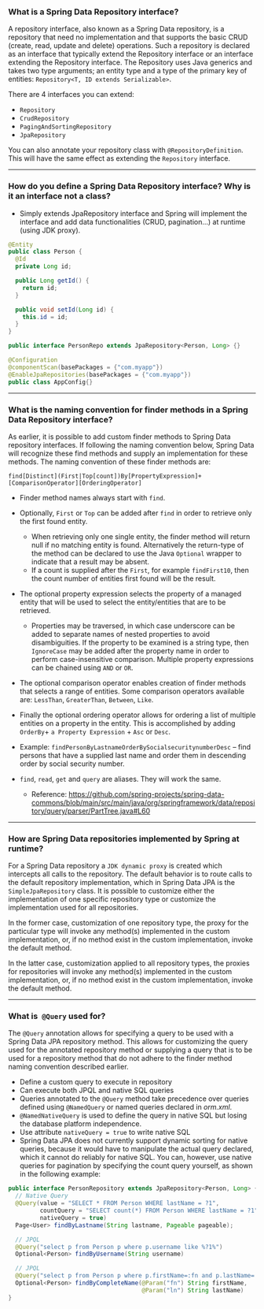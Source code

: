
### What is a Spring Data Repository interface?

A repository interface, also known as a Spring Data repository, is a repository that need no implementation and that supports the basic CRUD (create, read, update and delete) operations. Such a repository is declared as an interface that typically extend the Repository interface or an interface extending the Repository interface. The Repository uses Java generics and takes two type arguments; an entity type and a type of the primary key of entities: `Repository<T, ID extends Serializable>`.

There are 4 interfaces you can extend:

- `Repository`
- `CrudRepository`
- `PagingAndSortingRepository`
- `JpaRepository`

You can also annotate your repository class with `@RepositoryDefinition`. This will have the same effect as extending the `Repository` interface.

----------

### How do you define a Spring Data Repository interface? Why is it an interface not a class?

- Simply extends JpaRepository interface and Spring will implement the interface and add data functionalities (CRUD, pagination...) at runtime (using JDK proxy).


``` java
@Entity
public class Person {
  @Id
  private Long id;

  public Long getId() {
    return id;
  }

  public void setId(Long id) {
    this.id = id;
  }
}

public interface PersonRepo extends JpaRepository<Person, Long> {}

@Configuration
@componentScan(basePackages = {"com.myapp"})
@EnableJpaRepositories(basePackages = {"com.myapp"})
public class AppConfig{}
```

----------

### What is the naming convention for finder methods in a Spring Data Repository interface?

As earlier, it is possible to add custom finder methods to Spring Data repository interfaces. If following the naming convention below, Spring Data will recognize these find methods and supply an implementation for these methods. The naming convention of these finder methods are:

`find[Distinct](First|Top[count])By[PropertyExpression]+[ComparisonOperator][OrderingOperator]`

- Finder method names always start with `find`.

- Optionally, `First` or `Top` can be added after `find` in order to retrieve only the first found entity. 
  - When retrieving only one single entity, the finder method will return null if no matching entity is found. Alternatively the return-type of the method can be declared to use the Java `Optional` wrapper to indicate that a result may be absent.
  - If a count is supplied after the `First`, for example `findFirst10`, then the count number of entities first found will be the result.
  
- The optional property expression selects the property of a managed entity that will be used to select the entity/entities that are to be retrieved.
  - Properties may be traversed, in which case underscore can be added to separate names of nested properties to avoid disambiguities. If the property to be examined is a string type, then `IgnoreCase` may be added after the property name in order to perform case-insensitive comparison. Multiple property expressions can be chained using `AND` or `OR`.
  
- The optional comparison operator enables creation of finder methods that selects a range of entities. Some comparison operators available are: `LessThan`, `GreaterThan`, `Between`, `Like`.

- Finally the optional ordering operator allows for ordering a list of multiple entities on a property in the entity. This is accomplished by adding `OrderBy`+ `a Property Expression` + `Asc` or `Desc`.

- Example: `findPersonByLastnameOrderBySocialsecuritynumberDesc` – find persons that have a supplied last name and order them in descending order by social security number.

- `find`, `read`, `get` and `query` are aliases. They will work the same.
  - Reference: https://github.com/spring-projects/spring-data-commons/blob/main/src/main/java/org/springframework/data/repository/query/parser/PartTree.java#L60

----------

### How are Spring Data repositories implemented by Spring at runtime?

For a Spring Data repository a `JDK dynamic proxy` is created which intercepts all calls to the repository. The default behavior is to route calls to the default repository implementation, which in Spring Data JPA is the `SimpleJpaRepository` class. It is possible to customize either the implementation of one specific repository type or customize the implementation used for all repositories.

In the former case, customization of one repository type, the proxy for the particular type will invoke any method(s) implemented in the custom implementation, or, if no method exist in the custom implementation, invoke the default method. 

In the latter case, customization applied to all repository types, the proxies for repositories will invoke any method(s) implemented in the custom implementation, or, if no method exist in the custom implementation, invoke the default method.

----------

### What is` @Query` used for?

The `@Query` annotation allows for specifying a query to be used with a Spring Data JPA repository method. This allows for customizing the query used for the annotated repository method or supplying a query that is to be used for a repository method that do not adhere to the finder method naming convention described earlier.


- Define a custom query to execute in repository
- Can execute both JPQL and native SQL queries
- Queries annotated to the `@Query` method take precedence over queries defined using `@NamedQuery` or named queries declared in _orm.xml_.
- `@NamedNativeQuery` is used to define the query in native SQL but losing the database platform independence.
- Use attribute `nativeQuery = true` to write native SQL
- Spring Data JPA does not currently support dynamic sorting for native queries, because it would have to manipulate the actual query declared, which it cannot do reliably for native SQL. You can, however, use native queries for pagination by specifying the count query yourself, as shown in the following example:

``` java
public interface PersonRepository extends JpaRepository<Person, Long> {
  // Native Query
  @Query(value = "SELECT * FROM Person WHERE lastName = ?1",
         countQuery = "SELECT count(*) FROM Person WHERE lastName = ?1",
         nativeQuery = true)
  Page<User> findByLastname(String lastname, Pageable pageable);

  // JPQL
  @Query("select p from Person p where p.username like %?1%")
  Optional<Person> findByUsername(String username)

  // JPQL
  @Query("select p from Person p where p.firstName=:fn and p.lastName=:ln")
  Optional<Person> findByCompleteName(@Param("fn") String firstName,
                                      @Param("ln") String lastName)
}
```
